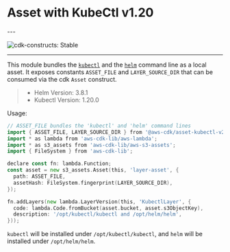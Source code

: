 # Asset with KubeCtl v1.20

<!--BEGIN STABILITY BANNER-->---


![cdk-constructs: Stable](https://img.shields.io/badge/cdk--constructs-stable-success.svg?style=for-the-badge)

---
<!--END STABILITY BANNER-->

This module bundles the
[`kubectl`](https://kubernetes.io/docs/reference/kubectl/kubectl/) and the
[`helm`](https://helm.sh/) command line as a local asset. It exposes constants
`ASSET_FILE` and `LAYER_SOURCE_DIR` that can be consumed via the cdk `Asset`
construct.

> * Helm Version: 3.8.1
> * Kubectl Version: 1.20.0

Usage:

```go
// ASSET_FILE bundles the 'kubectl' and 'helm' command lines
import { ASSET_FILE, LAYER_SOURCE_DIR } from '@aws-cdk/asset-kubectl-v20';
import * as lambda from 'aws-cdk-lib/aws-lambda';
import * as s3_assets from 'aws-cdk-lib/aws-s3-assets';
import { FileSystem } from 'aws-cdk-lib';

declare const fn: lambda.Function;
const asset = new s3_assets.Asset(this, 'layer-asset', {
  path: ASSET_FILE,
  assetHash: FileSystem.fingerprint(LAYER_SOURCE_DIR),
});

fn.addLayers(new lambda.LayerVersion(this, 'KubectlLayer', {
  code: lambda.Code.fromBucket(asset.bucket, asset.s3ObjectKey),
  description: '/opt/kubectl/kubectl and /opt/helm/helm',
}));
```

`kubectl` will be installed under `/opt/kubectl/kubectl`, and `helm` will be installed under `/opt/helm/helm`.
